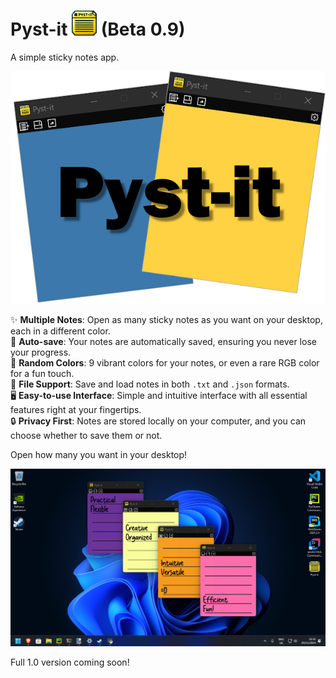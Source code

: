 # Pyst-it <img src="Images/iconicon.png" alt="Ícone" width="40"> (Beta 0.9)
A simple sticky notes app.

<p align="center">
  <img src="Images/logo.png" alt="Imagem">
</p>

✨ **Multiple Notes**: Open as many sticky notes as you want on your desktop, each in a different color.<br>
💾 **Auto-save**: Your notes are automatically saved, ensuring you never lose your progress.<br>
🌈 **Random Colors**: 9 vibrant colors for your notes, or even a rare RGB color for a fun touch.<br>
📝 **File Support**: Save and load notes in both `.txt` and `.json` formats.<br>
🖥️ **Easy-to-use Interface**: Simple and intuitive interface with all essential features right at your fingertips.<br>
🔒 **Privacy First**: Notes are stored locally on your computer, and you can choose whether to save them or not.<br>

Open how many you want in your desktop!
<p align="center">
  <img src="Images/pic1.png" alt="Imagem">
</p>

Full 1.0 version coming soon! 

